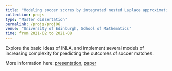 ```yaml
---
title: "Modeling soccer scores by integrated nested Laplace approximation"
collection: projs
type: "Master dissertation"
permalink: /projs/proj06
venue: "University of Edinburgh, School of Mathematics"
time: from 2021-02 to 2021-08
---
```


Explore the basic ideas of INLA, and implement several models of increasing complexity for predicting the outcomes of soccer matches.

More information here: [presentation](http://grantaire08.github.io/files/MSSbyINLA.pdf), [paper](http://grantaire08.github.io/files/DongruiShen_MSc.pdf)

